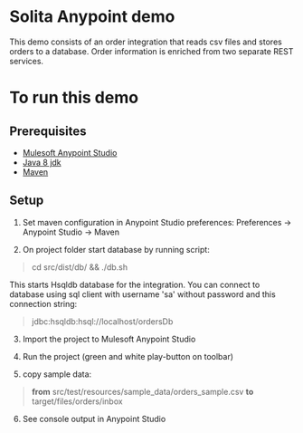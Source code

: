 Solita Anypoint demo
====================
This demo consists of an order integration that reads csv files and stores orders to a database. Order information is enriched from two separate REST services.

To run this demo
================

Prerequisites
-------------
-  [Mulesoft Anypoint Studio](https://www.mulesoft.com/platform/studio)
-  [Java 8 jdk](http://www.oracle.com/technetwork/java/javase/downloads/jdk8-downloads-2133151.html)
-  [Maven](https://maven.apache.org/)

Setup
-----
1. Set maven configuration in Anypoint Studio preferences: Preferences -> Anypoint Studio -> Maven

2. On project folder start database by running script:
> cd src/dist/db/ && ./db.sh

This starts Hsqldb database for the integration. You can connect to database using sql client with username 'sa' without password and this connection string:
> jdbc:hsqldb:hsql://localhost/ordersDb

3. Import the project to Mulesoft Anypoint Studio

4. Run the project (green and white play-button on toolbar)

5. copy sample data:
> **from** src/test/resources/sample_data/orders_sample.csv **to** target/files/orders/inbox

6. See console output in Anypoint Studio